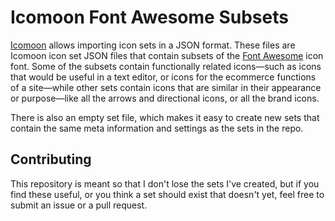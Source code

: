 # Icomoon Font Awesome Subsets

[Icomoon](http://icomoon.io) allows importing icon sets in a JSON format.  These files are Icomoon icon set JSON files that contain subsets of the [Font Awesome](http://fontawesome.io) icon font.  Some of the subsets contain functionally related icons—such as icons that would be useful in a text editor, or icons for the ecommerce functions of a site—while other sets contain icons that are similar in their appearance or purpose—like all the arrows and directional icons, or all the brand icons.

There is also an empty set file, which makes it easy to create new sets that contain the same meta information and settings as the sets in the repo.

## Contributing

This repository is meant so that I don't lose the sets I've created, but if you find these useful, or you think a set should exist that doesn't yet, feel free to submit an issue or a pull request.
